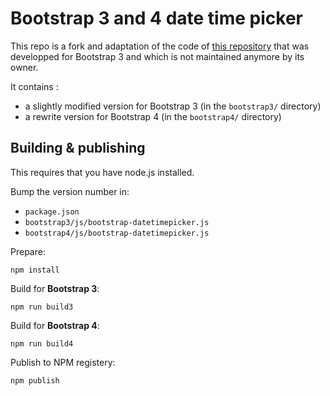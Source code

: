 Bootstrap 3 and 4 date time picker
==================================

This repo is a fork and adaptation of the code of [this repository](https://github.com/smalot/bootstrap-datetimepicker)
that was developped for Bootstrap 3 and which is not maintained anymore by its owner.

It contains :

- a slightly modified version for Bootstrap 3 (in the `bootstrap3/` directory)
- a rewrite version for Bootstrap 4 (in the `bootstrap4/` directory)

Building & publishing
---------------------

This requires that you have node.js installed.

Bump the version number in:

- `package.json`
- `bootstrap3/js/bootstrap-datetimepicker.js`
- `bootstrap4/js/bootstrap-datetimepicker.js`

Prepare:

	npm install

Build for **Bootstrap 3**:

	npm run build3

Build for **Bootstrap 4**:

	npm run build4

Publish to NPM registery:

	npm publish
